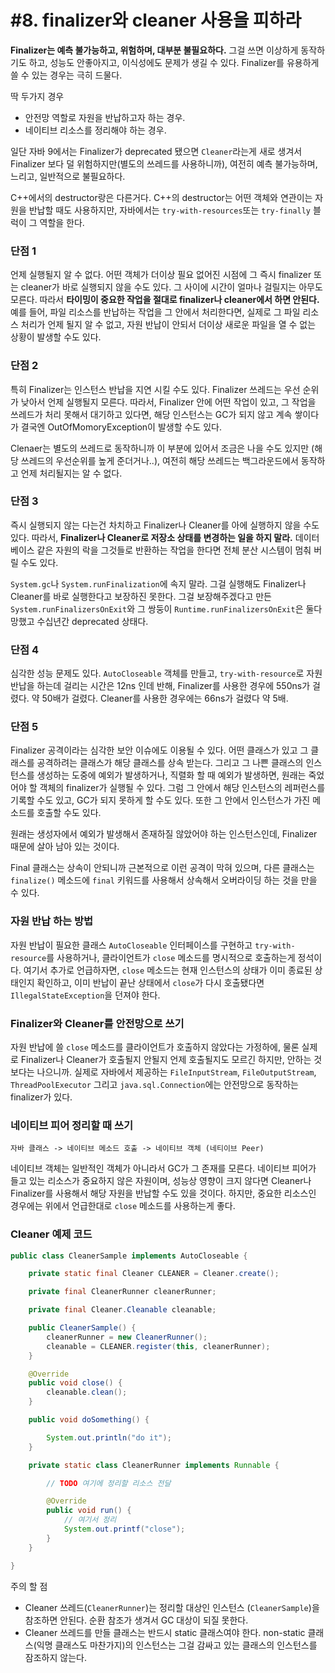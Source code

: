 # #8. finalizer와 cleaner 사용을 피하라



**Finalizer는 예측 불가능하고, 위험하며, 대부분 불필요하다.** 그걸 쓰면 이상하게 동작하기도 하고, 성능도 안좋아지고, 이식성에도 문제가 생길 수 있다. Finalizer를 유용하게 쓸 수 있는 경우는 극히 드물다.

딱 두가지 경우

* 안전망 역할로 자원을 반납하고자 하는 경우.
* 네이티브 리소스를 정리해야 하는 경우.

일단 자바 9에서는 Finalizer가 deprecated 됐으면 `Cleaner`라는게 새로 생겨서 Finalizer 보다 덜 위험하지만(별도의 쓰레드를 사용하니까), 여전히 예측 불가능하며, 느리고, 일반적으로 불필요하다.

C++에서의 destructor랑은 다른거다. C++의 destructor는 어떤 객체와 연관이는 자원을 반납할 때도 사용하지만, 자바에서는 `try-with-resources`또는 `try-finally` 블럭이 그 역할을 한다.

### 단점 1

언제 실행될지 알 수 없다. 어떤 객체가 더이상 필요 없어진 시점에 그 즉시 finalizer 또는 cleaner가 바로 실행되지 않을 수도 있다. 그 사이에 시간이 얼마나 걸릴지는 아무도 모른다. 따라서 **타이밍이 중요한 작업을 절대로 finalizer나 cleaner에서 하면 안된다.** 예를 들어, 파일 리소스를 반납하는 작업을 그 안에서 처리한다면, 실제로 그 파일 리소스 처리가 언제 될지 알 수 없고, 자원 반납이 안되서 더이상 새로운 파일을 열 수 없는 상황이 발생할 수도 있다.

### 단점 2

특히 Finalizer는 인스턴스 반납을 지연 시킬 수도 있다. Finalizer 쓰레드는 우선 순위가 낮아서 언제 실행될지 모른다. 따라서, Finalizer 안에 어떤 작업이 있고, 그 작업을 쓰레드가 처리 못해서 대기하고 있다면, 해당 인스턴스는 GC가 되지 않고 계속 쌓이다가 결국엔 OutOfMomoryException이 발생할 수도 있다.

Clenaer는 별도의 쓰레드로 동작하니까 이 부분에 있어서 조금은 나을 수도 있지만 (해당 쓰레드의 우선순위를 높게 준더거나..), 여전히 해당 쓰레드는 백그라운드에서 동작하고 언제 처리될지는 알 수 없다.

### 단점 3

즉시 실행되지 않는 다는건 차치하고 Finalizer나 Cleaner를 아에 실행하지 않을 수도 있다. 따라서, **Finalizer나 Cleaner로 저장소 상태를 변경하는 일을 하지 말라.** 데이터베이스 같은 자원의 락을 그것들로 반환하는 작업을 한다면 전체 분산 시스템이 멈춰 버릴 수도 있다.

`System.gc`나 `System.runFinalization`에 속지 말라. 그걸 실행해도 Finalizer나 Cleaner를 바로 실행한다고 보장하진 못한다. 그걸 보장해주겠다고 만든 `System.runFinalizersOnExit`와 그 쌍둥이 `Runtime.runFinalizersOnExit`은 둘다 망했고 수십년간 deprecated 상태다.

### 단점 4

심각한 성능 문제도 있다. `AutoCloseable` 객체를 만들고, `try-with-resource`로 자원 반납을 하는데 걸리는 시간은 12ns 인데 반해, Finalizer를 사용한 경우에 550ns가 걸렸다. 약 50배가 걸렸다. Cleaner를 사용한 경우에는 66ns가 걸렸다 약 5배.

### 단점 5

Finalizer 공격이라는 심각한 보안 이슈에도 이용될 수 있다. 어떤 클래스가 있고 그 클래스를 공격하려는 클래스가 해당 클래스를 상속 받는다. 그리고 그 나쁜 클래스의 인스턴스를 생성하는 도중에 예외가 발생하거나, 직렬화 할 때 예외가 발생하면, 원래는 죽었어야 할 객체의 finalizer가 실행될 수 있다. 그럼 그 안에서 해당 인스턴스의 레퍼런스를 기록할 수도 있고, GC가 되지 못하게 할 수도 있다. 또한 그 안에서 인스턴스가 가진 메소드를 호출할 수도 있다.

원래는 생성자에서 예외가 발생해서 존재하질 않았어야 하는 인스턴스인데, Finalizer 때문에 살아 남아 있는 것이다.

Final 클래스는 상속이 안되니까 근본적으로 이런 공격이 막혀 있으며, 다른 클래스는 `finalize()` 메소드에 `final` 키워드를 사용해서 상속해서 오버라이딩 하는 것을 만을 수 있다.

### 자원 반납 하는 방법

자원 반납이 필요한 클래스 `AutoCloseable` 인터페이스를 구현하고 `try-with-resource`를 사용하거나, 클라이언트가 `close` 메소드를 명시적으로 호출하는게 정석이다. 여기서 추가로 언급하자면, `close` 메소드는 현재 인스턴스의 상태가 이미 종료된 상태인지 확인하고, 이미 반납이 끝난 상태에서 `close`가 다시 호출됐다면 `IllegalStateException`을 던져야 한다.

### Finalizer와 Cleaner를 안전망으로 쓰기

자원 반납에 쓸 `close` 메소드를 클라이언트가 호출하지 않았다는 가정하에, 물론 실제로 Finalizer나 Cleaner가 호출될지 안될지 언제 호출될지도 모르긴 하지만, 안하는 것 보다는 나으니까. 실제로 자바에서 제공하는 `FileInputStream`, `FileOutputStream`, `ThreadPoolExecutor` 그리고 `java.sql.Connection`에는 안전망으로 동작하는 finalizer가 있다.

### 네이티브 피어 정리할 때 쓰기

```
자바 클래스 -> 네이티브 메소드 호출 -> 네이티브 객체 (네티이브 Peer)
```

네이티브 객체는 일반적인 객체가 아니라서 GC가 그 존재를 모른다. 네이티브 피어가 들고 있는 리소스가 중요하지 않은 자원이며, 성능상 영향이 크지 않다면 Cleaner나 Finalizer를 사용해서 해당 자원을 반납할 수도 있을 것이다. 하지만, 중요한 리소스인 경우에는 위에서 언급한대로 `close` 메소드를 사용하는게 좋다.

### Cleaner 예제 코드

```java
public class CleanerSample implements AutoCloseable {

    private static final Cleaner CLEANER = Cleaner.create();

    private final CleanerRunner cleanerRunner;

    private final Cleaner.Cleanable cleanable;

    public CleanerSample() {
        cleanerRunner = new CleanerRunner();
        cleanable = CLEANER.register(this, cleanerRunner);
    }

    @Override
    public void close() {
        cleanable.clean();
    }

    public void doSomething() {

        System.out.println("do it");
    }

    private static class CleanerRunner implements Runnable {

        // TODO 여기에 정리할 리소스 전달

        @Override
        public void run() {
            // 여기서 정리
            System.out.printf("close");
        }
    }

}
```

주의 할 점

* Cleaner 쓰레드(`CleanerRunner`)는 정리할 대상인 인스턴스 (`CleanerSample`)을 참조하면 안된다. 순환 참조가 생겨서 GC 대상이 되질 못한다.
* Cleaner 쓰레드를 만들 클래스는 반드시 static 클래스여야 한다. non-static 클래스(익명 클래스도 마찬가지)의 인스턴스는 그걸 감싸고 있는 클래스의 인스턴스를 잠조하지 않는다.
